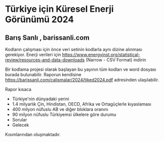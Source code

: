 # Türkiye için Küresel Enerji Görünümü 2024
## Barış Sanlı , barissanli.com

Kodların çalışması için önce veri setinin kodlarla aynı dizine alınması gerekiyor.
Enerji verileri için https://www.energyinst.org/statistical-review/resources-and-data-downloads (Narrow - CSV Format) indirin


Bir kodlama projesi olarak başlayan bu yayının tüm kodları ve word dosyası burada bulunabilir.
Raporun kendisine https://barissanli.com/calismalar/2024/tiked2024.pdf adresinden ulaşılabilir.


Rapor kısaca
* Türkiye'nin dünyadaki yerini
* 1.4 milyarlık Çin, Hindistan, OECD, Afrika ve Ortagüçlerle kıyaslaması
* 400 milyon nüfuslu AB ve diğer bloklara oranını
* 90 milyon nüfuslu Türkiyemsi ülkelere göre durumu
* Sorular
* Gelecek

Kısımlarından oluşmaktadır.
